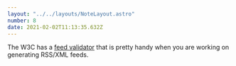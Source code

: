 ```yaml
---
layout: "../../layouts/NoteLayout.astro"
number: 8
date: 2021-02-02T11:13:35.632Z
---
```


The W3C has a [feed validator](https://validator.w3.org/feed/) that is pretty handy when you are working on generating RSS/XML feeds.